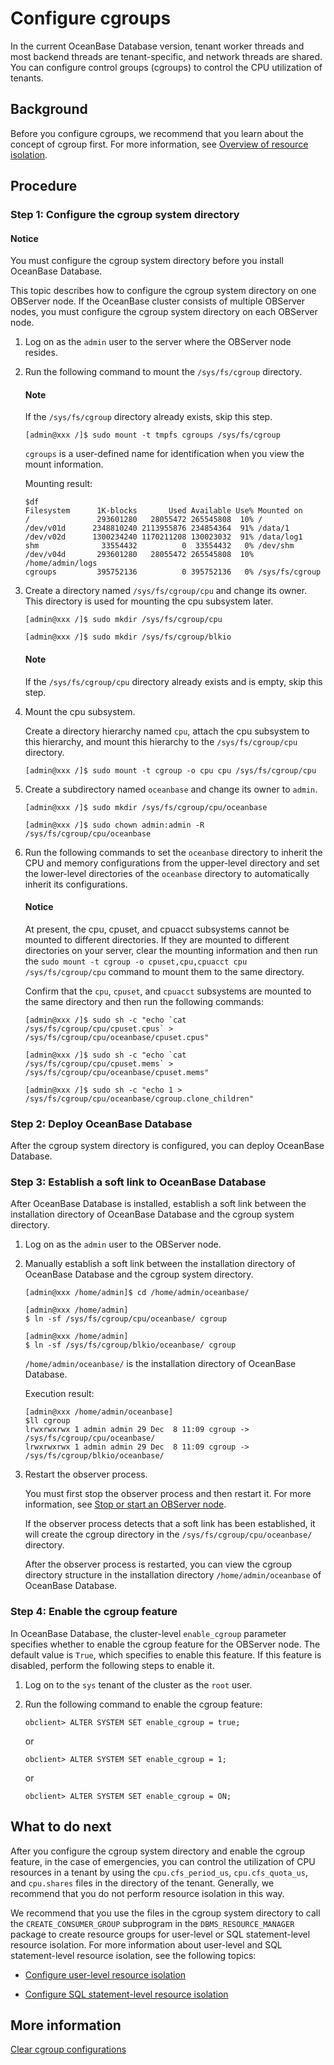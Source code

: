 # Configure cgroups

In the current OceanBase Database version, tenant worker threads and most backend threads are tenant-specific, and network threads are shared. You can configure control groups (cgroups) to control the CPU utilization of tenants.

## Background

Before you configure cgroups, we recommend that you learn about the concept of cgroup first. For more information, see [Overview of resource isolation](../1.resource-isolation-overview.md).

## Procedure

### Step 1: Configure the cgroup system directory

<main id="notice" type='notice'>
<h4>Notice</h4>
<p>You must configure the cgroup system directory before you install OceanBase Database. </p>
</main>

This topic describes how to configure the cgroup system directory on one OBServer node. If the OceanBase cluster consists of multiple OBServer nodes, you must configure the cgroup system directory on each OBServer node.

1. Log on as the `admin` user to the server where the OBServer node resides.

2. Run the following command to mount the `/sys/fs/cgroup` directory.

   <main id="notice" type='explain'>
   <h4>Note</h4>
   <p>If the <code>/sys/fs/cgroup</code> directory already exists, skip this step. </p>
   </main>

   ```shell
   [admin@xxx /]$ sudo mount -t tmpfs cgroups /sys/fs/cgroup
   ```

   `cgroups` is a user-defined name for identification when you view the mount information.

   Mounting result:

   ```shell
   $df
   Filesystem      1K-blocks       Used Available Use% Mounted on
   /               293601280   28055472 265545808  10% /
   /dev/v01d      2348810240 2113955876 234854364  91% /data/1
   /dev/v02d      1300234240 1170211208 130023032  91% /data/log1
   shm              33554432          0  33554432   0% /dev/shm
   /dev/v04d       293601280   28055472 265545808  10% /home/admin/logs
   cgroups         395752136          0 395752136   0% /sys/fs/cgroup
   ```

3. Create a directory named `/sys/fs/cgroup/cpu` and change its owner. This directory is used for mounting the cpu subsystem later.

   ```shell
   [admin@xxx /]$ sudo mkdir /sys/fs/cgroup/cpu

   [admin@xxx /]$ sudo mkdir /sys/fs/cgroup/blkio
   ```

   <main id="notice" type='explain'>
   <h4>Note</h4>
   <p>If the <code>/sys/fs/cgroup/cpu</code> directory already exists and is empty, skip this step.
   </p>
   </main>

4. Mount the cpu subsystem.

   Create a directory hierarchy named `cpu`, attach the cpu subsystem to this hierarchy, and mount this hierarchy to the `/sys/fs/cgroup/cpu` directory.

   ```shell
   [admin@xxx /]$ sudo mount -t cgroup -o cpu cpu /sys/fs/cgroup/cpu
   ```

5. Create a subdirectory named `oceanbase` and change its owner to `admin`.

   ```shell
   [admin@xxx /]$ sudo mkdir /sys/fs/cgroup/cpu/oceanbase

   [admin@xxx /]$ sudo chown admin:admin -R /sys/fs/cgroup/cpu/oceanbase
   ```

6. Run the following commands to set the `oceanbase` directory to inherit the CPU and memory configurations from the upper-level directory and set the lower-level directories of the `oceanbase` directory to automatically inherit its configurations.

   <main id="notice" type='notice'>
   <h4>Notice</h4>
   <p>At present, the cpu, cpuset, and cpuacct subsystems cannot be mounted to different directories. If they are mounted to different directories on your server, clear the mounting information and then run the <code>sudo mount -t cgroup -o cpuset,cpu,cpuacct cpu /sys/fs/cgroup/cpu</code> command to mount them to the same directory. </p>
   </main>

   Confirm that the `cpu`, `cpuset`, and `cpuacct` subsystems are mounted to the same directory and then run the following commands:

   ```shell
   [admin@xxx /]$ sudo sh -c "echo `cat /sys/fs/cgroup/cpu/cpuset.cpus` > /sys/fs/cgroup/cpu/oceanbase/cpuset.cpus"

   [admin@xxx /]$ sudo sh -c "echo `cat /sys/fs/cgroup/cpu/cpuset.mems` > /sys/fs/cgroup/cpu/oceanbase/cpuset.mems"

   [admin@xxx /]$ sudo sh -c "echo 1 > /sys/fs/cgroup/cpu/oceanbase/cgroup.clone_children"
   ```

### Step 2: Deploy OceanBase Database

After the cgroup system directory is configured, you can deploy OceanBase Database. 

<!-- For the deployment procedure, see [Deploy OceanBase Database](../../../../../4.deploy/3.deploy-oceanbase-database-enterprise/4.command-line-deployment/3.deploy-the-oceanbase-cluster-command-line/1.stand-alone-deployment-of-oceanbase-database.md). -->

### Step 3: Establish a soft link to OceanBase Database

After OceanBase Database is installed, establish a soft link between the installation directory of OceanBase Database and the cgroup system directory.

1. Log on as the `admin` user to the OBServer node.

2. Manually establish a soft link between the installation directory of OceanBase Database and the cgroup system directory.

   ```shell
   [admin@xxx /home/admin]$ cd /home/admin/oceanbase/

   [admin@xxx /home/admin]
   $ ln -sf /sys/fs/cgroup/cpu/oceanbase/ cgroup

   [admin@xxx /home/admin]
   $ ln -sf /sys/fs/cgroup/blkio/oceanbase/ cgroup
   ```

   `/home/admin/oceanbase/` is the installation directory of OceanBase Database.

   Execution result:

   ```shell
   [admin@xxx /home/admin/oceanbase]
   $ll cgroup
   lrwxrwxrwx 1 admin admin 29 Dec  8 11:09 cgroup -> /sys/fs/cgroup/cpu/oceanbase/
   lrwxrwxrwx 1 admin admin 29 Dec  8 11:09 cgroup -> /sys/fs/cgroup/blkio/oceanbase/
   ```

3. Restart the observer process.

   You must first stop the observer process and then restart it. For more information, see [Stop or start an OBServer node](../../../../../7.reference/2.administrator-guide/2.basic-database-management/1.manage-clusters/5.manage-observer/3.stop-or-start-observer.md).

   If the observer process detects that a soft link has been established, it will create the cgroup directory in the `/sys/fs/cgroup/cpu/oceanbase/` directory.

   After the observer process is restarted, you can view the cgroup directory structure in the installation directory `/home/admin/oceanbase` of OceanBase Database.

### Step 4: Enable the cgroup feature

In OceanBase Database, the cluster-level `enable_cgroup` parameter specifies whether to enable the cgroup feature for the OBServer node. The default value is `True`, which specifies to enable this feature. If this feature is disabled, perform the following steps to enable it.

1. Log on to the `sys` tenant of the cluster as the `root` user.

2. Run the following command to enable the cgroup feature:

   ```shell
   obclient> ALTER SYSTEM SET enable_cgroup = true;
   ```

   or

   ```shell
   obclient> ALTER SYSTEM SET enable_cgroup = 1;
   ```

   or

   ```shell
   obclient> ALTER SYSTEM SET enable_cgroup = ON;
   ```

## What to do next

After you configure the cgroup system directory and enable the cgroup feature, in the case of emergencies, you can control the utilization of CPU resources in a tenant by using the `cpu.cfs_period_us`, `cpu.cfs_quota_us`, and `cpu.shares` files in the directory of the tenant. Generally, we recommend that you do not perform resource isolation in this way.

We recommend that you use the files in the cgroup system directory to call the `CREATE_CONSUMER_GROUP` subprogram in the `DBMS_RESOURCE_MANAGER` package to create resource groups for user-level or SQL statement-level resource isolation. For more information about user-level and SQL statement-level resource isolation, see the following topics:

* [Configure user-level resource isolation](2.resource-isolation-at-user-level-of-oracle-mode.md)

* [Configure SQL statement-level resource isolation](3.resource-isolation-at-sql-level-of-oracle-mode.md)

## More information

[Clear cgroup configurations](8.clear-cgroup-configuration-of-oracle-mode.md)
